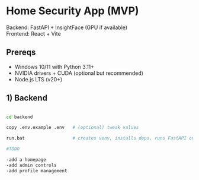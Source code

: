# Home Security App (MVP)

Backend: FastAPI + InsightFace (GPU if available)  
Frontend: React + Vite

## Prereqs
- Windows 10/11 with Python 3.11+
- NVIDIA drivers + CUDA (optional but recommended)
- Node.js LTS (v20+)

## 1) Backend
```bash

cd backend

copy .env.example .env   # (optional) tweak values

run.bat                  # creates venv, installs deps, runs FastAPI on :8000# home-security-app

#TODO

-add a homepage
-add admin controls
-add profile management

